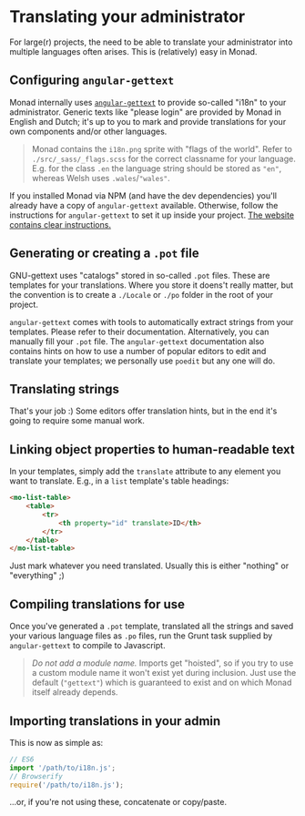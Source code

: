 # Translating your administrator
For large(r) projects, the need to be able to translate your administrator into
multiple languages often arises. This is (relatively) easy in Monad.

## Configuring `angular-gettext`
Monad internally uses [`angular-gettext`](https://angular-gettext.rocketeer.be/)
to provide so-called "i18n" to your administrator. Generic texts like "please
login" are provided by Monad in English and Dutch; it's up to you to mark and
provide translations for your own components and/or other languages.

> Monad contains the `i18n.png` sprite with "flags of the world". Refer to
> `./src/_sass/_flags.scss` for the correct classname for your language. E.g.
> for the class `.en` the language string should be stored as `"en"`, whereas
> Welsh uses `.wales`/`"wales"`.

If you installed Monad via NPM (and have the dev dependencies) you'll already
have a copy of `angular-gettext` available. Otherwise, follow the instructions
for `angular-gettext` to set it up inside your project. [The website contains
clear instructions.](https://angular-gettext.rocketeer.be/)

## Generating or creating a `.pot` file
GNU-gettext uses "catalogs" stored in so-called `.pot` files. These are
templates for your translations. Where you store it doens't really matter, but
the convention is to create a `./Locale` or `./po` folder in the root of your
project.

`angular-gettext` comes with tools to automatically extract strings from your
templates. Please refer to their documentation. Alternatively, you can manually
fill your `.pot` file. The `angular-gettext` documentation also contains hints
on how to use a number of popular editors to edit and translate your templates;
we personally use `poedit` but any one will do.

## Translating strings
That's your job :) Some editors offer translation hints, but in the end it's
going to require some manual work.

## Linking object properties to human-readable text
In your templates, simply add the `translate` attribute to any element you want
to translate. E.g., in a `list` template's table headings:

```html
<mo-list-table>
    <table>
        <tr>
            <th property="id" translate>ID</th>
        </tr>
    </table>
</mo-list-table>
```

Just mark whatever you need translated. Usually this is either "nothing" or
"everything" ;)

## Compiling translations for use
Once you've generated a `.pot` template, translated all the strings and saved
your various language files as `.po` files, run the Grunt task supplied by
`angular-gettext` to compile to Javascript.

> _Do not add a module name._ Imports get "hoisted", so if you try to use a
> custom module name it won't exist yet during inclusion. Just use the default
> (`"gettext"`) which is guaranteed to exist and on which Monad itself already
> depends.

## Importing translations in your admin
This is now as simple as:

```javascript
// ES6
import '/path/to/i18n.js';
// Browserify
require('/path/to/i18n.js');
```

...or, if you're not using these, concatenate or copy/paste.

